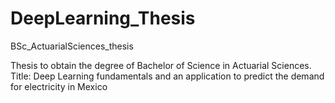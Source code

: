 # DeepLearning_Thesis

BSc_ActuarialSciences_thesis

Thesis to obtain the degree of Bachelor of Science in Actuarial Sciences.
Title: Deep Learning fundamentals and an application to predict the demand for electricity in Mexico
